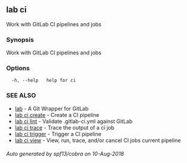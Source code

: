 ## lab ci

Work with GitLab CI pipelines and jobs

### Synopsis

Work with GitLab CI pipelines and jobs

### Options

```
  -h, --help   help for ci
```

### SEE ALSO

* [lab](index.md)	 - A Git Wrapper for GitLab
* [lab ci create](lab_ci_create.md)	 - Create a CI pipeline
* [lab ci lint](lab_ci_lint.md)	 - Validate .gitlab-ci.yml against GitLab
* [lab ci trace](lab_ci_trace.md)	 - Trace the output of a ci job
* [lab ci trigger](lab_ci_trigger.md)	 - Trigger a CI pipeline
* [lab ci view](lab_ci_view.md)	 - View, run, trace, and/or cancel CI jobs current pipeline

###### Auto generated by spf13/cobra on 10-Aug-2018
